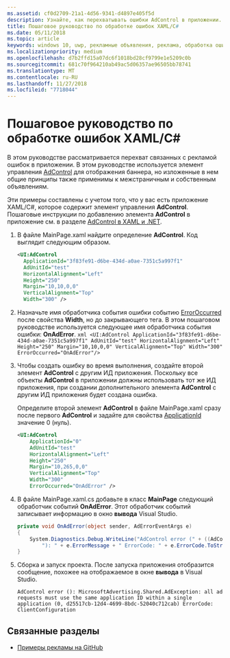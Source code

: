 ```yaml
---
ms.assetid: cf0d2709-21a1-4d56-9341-d4897e405f5d
description: Узнайте, как перехватывать ошибки AdControl в приложении.
title: Пошаговое руководство по обработке ошибок XAML/C#
ms.date: 05/11/2018
ms.topic: article
keywords: windows 10, uwp, рекламные объявления, реклама, обработка ошибок, XAML, c#
ms.localizationpriority: medium
ms.openlocfilehash: d7b2ffd15a07dc6f1018bd28cf9799e1e5209c0b
ms.sourcegitcommit: 681c70f964210ab49ac5d06357ae96505bb78741
ms.translationtype: MT
ms.contentlocale: ru-RU
ms.lasthandoff: 11/27/2018
ms.locfileid: "7718044"
---
```

# <a name="error-handling-in-xamlc-walkthrough"></a>Пошаговое руководство по обработке ошибок XAML/C#

В этом руководстве рассматривается перехват связанных с рекламой ошибок в приложении. В этом руководстве используется элемент управления [AdControl](https://docs.microsoft.com/uwp/api/microsoft.advertising.winrt.ui.adcontrol) для отображения баннера, но изложенные в нем общие принципы также применимы к межстраничным и собственным объявлениям.

Эти примеры составлены с учетом того, что у вас есть приложение XAML/C#, которое содержит элемент управления **AdControl**. Пошаговые инструкции по добавлению элемента **AdControl** в приложение см. в разделе [AdControl в XAML и .NET](adcontrol-in-xaml-and--net.md). 

1.  В файле MainPage.xaml найдите определение **AdControl**. Код выглядит следующим образом.
    ``` xml
    <UI:AdControl
      ApplicationId="3f83fe91-d6be-434d-a0ae-7351c5a997f1"
      AdUnitId="test"
      HorizontalAlignment="Left"
      Height="250"
      Margin="10,10,0,0"
      VerticalAlignment="Top"
      Width="300" />
    ```

2.   Назначьте имя обработчика события ошибки событию [ErrorOccurred](https://docs.microsoft.com/uwp/api/microsoft.advertising.winrt.ui.adcontrol.erroroccurred) после свойства **Width**, но до закрывающего тега. В этом пошаговом руководстве используется следующее имя обработчика события ошибки: **OnAdError**.
    ``` xml
    <UI:AdControl
      ApplicationId="3f83fe91-d6be-434d-a0ae-7351c5a997f1"
      AdUnitId="test"
      HorizontalAlignment="Left"
      Height="250"
      Margin="10,10,0,0"
      VerticalAlignment="Top"
      Width="300"
      ErrorOccurred="OnAdError"/>
    ```

3.  Чтобы создать ошибку во время выполнения, создайте второй элемент **AdControl** с другим ИД приложения. Поскольку все объекты **AdControl** в приложении должны использовать тот же ИД приложения, при создании дополнительного элемента **AdControl** с другим ИД приложения будет создана ошибка.

    Определите второй элемент **AdControl** в файле MainPage.xaml сразу после первого **AdControl** и задайте для свойства [ApplicationId](https://docs.microsoft.com/uwp/api/microsoft.advertising.winrt.ui.adcontrol.applicationid) значение 0 (нуль).
    ``` xml
    <UI:AdControl
        ApplicationId="0"
        AdUnitId="test"
        HorizontalAlignment="Left"
        Height="250"
        Margin="10,265,0,0"
        VerticalAlignment="Top"
        Width="300"
        ErrorOccurred="OnAdError" />
    ```

4.  В файле MainPage.xaml.cs добавьте в класс **MainPage** следующий обработчик событий **OnAdError**. Этот обработчик событий записывает информацию в окно **вывода** Visual Studio.
    ``` csharp
    private void OnAdError(object sender, AdErrorEventArgs e)
    {
        System.Diagnostics.Debug.WriteLine("AdControl error (" + ((AdControl)sender).Name +
            "): " + e.ErrorMessage + " ErrorCode: " + e.ErrorCode.ToString());
    }
    ```

4.  Сборка и запуск проекта. После запуска приложения отобразится сообщение, похожее на отображаемое в окне **вывода** в Visual Studio.
    ```
    AdControl error (): MicrosoftAdvertising.Shared.AdException: all ad requests must use the same application ID within a single application (0, d25517cb-12d4-4699-8bdc-52040c712cab) ErrorCode: ClientConfiguration
    ```

## <a name="related-topics"></a>Связанные разделы

* [Примеры рекламы на GitHub](http://aka.ms/githubads)
